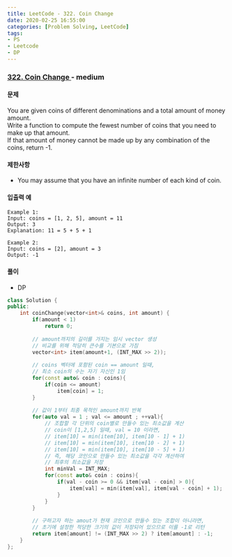 ```yaml
---
title: LeetCode - 322. Coin Change
date: 2020-02-25 16:55:00
categories: [Problem Solving, LeetCode]
tags:
- PS
- Leetcode
- DP
---
```


### [ 322. Coin Change ](https://leetcode.com/problems/coin-change/) - medium

#### 문제

You are given coins of different denominations and a total amount of money amount. \
Write a function to compute the fewest number of coins that you need to make up that amount. \
If that amount of money cannot be made up by any combination of the coins, return -1.

#### 제한사항

  - You may assume that you have an infinite number of each kind of coin.

#### 입출력 예

```
Example 1:
Input: coins = [1, 2, 5], amount = 11
Output: 3 
Explanation: 11 = 5 + 5 + 1
```

```
Example 2:
Input: coins = [2], amount = 3
Output: -1
```

#### 풀이
  - DP

```cpp
class Solution {
public:
    int coinChange(vector<int>& coins, int amount) {
        if(amount < 1)
            return 0;
        
        // amount까지의 길이를 가지는 임시 vector 생성
        // 비교를 위해 적당히 큰수를 기본으로 가짐
        vector<int> item(amount+1, (INT_MAX >> 2));
        
        // coins 벡터에 포함된 coin == amount 일때,
        // 최소 coin의 수는 자기 자신인 1임
        for(const auto& coin : coins){
            if(coin <= amount)
                item[coin] = 1;
        }
        
        // 값이 1부터 최종 목적인 amount까지 반복
        for(auto val = 1 ; val <= amount ; ++val){
            // 조합할 각 단위의 coin별로 만들수 있는 최소값을 계산
            // coin이 [1,2,5] 일때, val = 10 이라면,
            // item[10] = min(item[10], item[10 - 1] + 1)
            // item[10] = min(item[10], item[10 - 2] + 1)
            // item[10] = min(item[10], item[10 - 5] + 1)
            // 즉, 해당 코인으로 만들수 있는 최소값을 각각 계산하여 
            // 최후의 최소값을 저장
            int minVal = INT_MAX;
            for(const auto& coin : coins){
                if(val - coin >= 0 && item[val - coin] > 0){
                    item[val] = min(item[val], item[val - coin] + 1);
                }
            }          
        }
        
        // 구하고자 하는 amout가 현재 코인으로 만들수 있는 조합이 아니라면,
        // 초기에 설정한 적당한 크기의 값이 저장되어 있으므로 이를 -1로 리턴
        return item[amount] != (INT_MAX >> 2) ? item[amount] : -1;
    }
};
```
